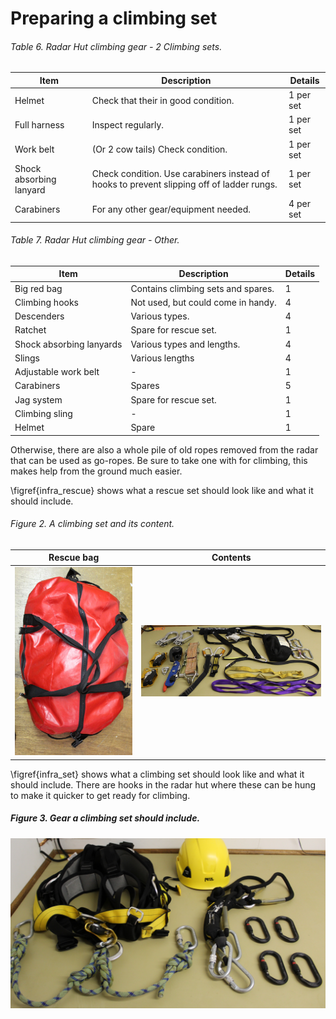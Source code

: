 # Preparing a climbing set

###### Table 6. Radar Hut climbing gear - 2 Climbing sets.
| Item | Description | Details |
| ---- | ----------- | ------- |
| Helmet | Check that their in good condition. | 1 per set |
| Full harness | Inspect regularly. | 1 per set |
| Work belt | (Or 2 cow tails) Check condition. | 1 per set |
| Shock absorbing lanyard | Check condition. Use carabiners instead of hooks to prevent slipping off of ladder rungs. | 1 per set |
| Carabiners | For any other gear/equipment needed. | 4 per set |

###### Table 7. Radar Hut climbing gear - Other.
| Item | Description | Details |
| ---- | ----------- | ------- |
| Big red bag | Contains climbing sets and spares. | 1 |
| Climbing hooks | Not used, but could come in handy. | 4 |
| Descenders | Various types. | 4 |
| Ratchet | Spare for rescue set. | 1 |
| Shock absorbing lanyards | Various types and lengths. | 4 |
| Slings | Various lengths | 4 |
| Adjustable work belt | - | 1 |
| Carabiners | Spares | 5 |
| Jag system | Spare for rescue set. | 1 |
| Climbing sling | - | 1 |
| Helmet | Spare | 1 |

Otherwise, there are also a whole pile of old ropes removed from the radar that can be used as go-ropes. Be sure to take one with for climbing, this makes help from the ground much easier.

\figref{infra_rescue} shows what a rescue set should look like and what it should include.

###### Figure 2. A climbing set and its content.
| Rescue bag | Contents |
| - | - |
| ![A rescue set and its content.](images/Preparing%20a%20climbing%20set/climbing.jpg) | ![A rescue set and its content.](images/Preparing%20a%20climbing%20set/climbing_content.jpg) |

\figref{infra_set} shows what a climbing set should look like and what it should include. There are hooks in the radar hut where these can be hung to make it quicker to get ready for climbing.

##### Figure 3. Gear a climbing set should include.
![Gear a climbing set should include.](images/Preparing%20a%20climbing%20set/set.jpg)